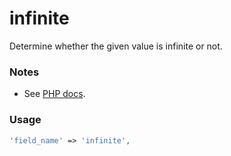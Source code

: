 # infinite

Determine whether the given value is infinite or not.

### Notes

* See [PHP docs](http://php.net/manual/en/function.is-infinite.php).

### Usage

```php
'field_name' => 'infinite',
```
